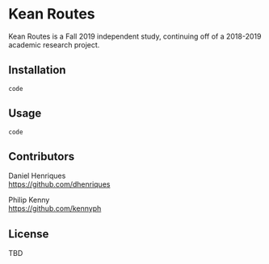 # Kean Routes

Kean Routes is a Fall 2019 independent study, continuing off of a 2018-2019 academic research project. 

## Installation

``
code
``

## Usage

``
code
``

## Contributors

Daniel Henriques  
https://github.com/dhenriques
  
Philip Kenny  
https://github.com/kennyph


## License
TBD